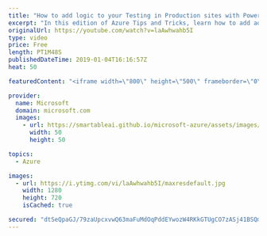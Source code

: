 ```yaml
---
title: "How to add logic to your Testing in Production sites with PowerShell | Azure Tips and Tricks"
excerpt: "In this edition of Azure Tips and Tricks, learn how to add additional logic by using PowerShell to automatically distribute the load between your production and deployment slot sites with the Testing in Production feature.    For more Azure tips and tricks, visit: http://azuredev.tips   Get started with"
originalUrl: https://youtube.com/watch?v=laAwhwahb5I
type: video
price: Free
length: PT1M48S
publishedDateTime: 2019-01-04T16:16:57Z
heat: 50

featuredContent: "<iframe width=\"800\" height=\"500\" frameborder=\"0\" src=\"https://www.youtube.com/embed/laAwhwahb5I\" allow=\"accelerometer; autoplay; encrypted-media; gyroscope; picture-in-picture\" allowfullscreen></iframe>"

provider:
  name: Microsoft
  domain: microsoft.com
  images:
    - url: https://smartableai.github.io/microsoft-azure/assets/images/organizations/microsoft.com-50x50.jpg
      width: 50
      height: 50

topics:
  - Azure

images:
  - url: https://i.ytimg.com/vi/laAwhwahb5I/maxresdefault.jpg
    width: 1280
    height: 720
    isCached: true

secured: "dtSeQpaGJ/79zaUpcxvwQ63maFuMdOqPddEYwozW4RKkGTUgCO7zASj41BSQm7kTOTQgenEet5/2tvMwMqm1nF1q/EAuOPIiTHz0yJxEBUFaaKvzzfKqV9G2Y7X6AmNUgAN5pfGBpS5H6PdXAO3lU8BNOO1bMq7Dl49vDO/vDJAwt0LvVSaPLoynWYwMXug4OuFH+7/dUnoP7qbQsPFGioFDdn1646unYYI5S/XwUcXa8MkMy4kZmC5zh4HHvYVYdUUoBW9X/ZhNv6fOsdEyFH0DrJPdnlg80nPRXFfig/N/bib9Tph+z9zevCvJVcM2ahZoUAyeAW7b0fiuBxSZ59S8rnl4bvv+j2GkYdd2qfpXTo7M/zHZ/c1fHvnOoF8lTYoAy8QP8MtEgZHoFIrveEZelEIex0ABK/jbMAPUEoEoDf458dtR03/0V3OJyZBp;DcI+kiMbEATFZ3ZLwqj9Zw=="
---
```


